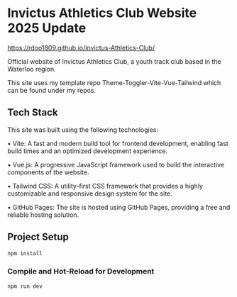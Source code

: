 # Invictus Athletics Club Website 2025 Update

https://rdoo1809.github.io/Invictus-Athletics-Club/

Official website of Invictus Athletics Club, a youth track club based in the Waterloo region.

This site uses my template repo Theme-Toggler-Vite-Vue-Tailwind which can be found under my repos.


## Tech Stack

This site was built using the following technologies:

•	Vite: A fast and modern build tool for frontend development, enabling fast build times and an optimized development experience.

•	Vue.js: A progressive JavaScript framework used to build the interactive components of the website.

•	Tailwind CSS: A utility-first CSS framework that provides a highly customizable and responsive design system for the site.

•	GitHub Pages: The site is hosted using GitHub Pages, providing a free and reliable hosting solution.

## Project Setup

```sh
npm install
```

### Compile and Hot-Reload for Development

```sh
npm run dev
```